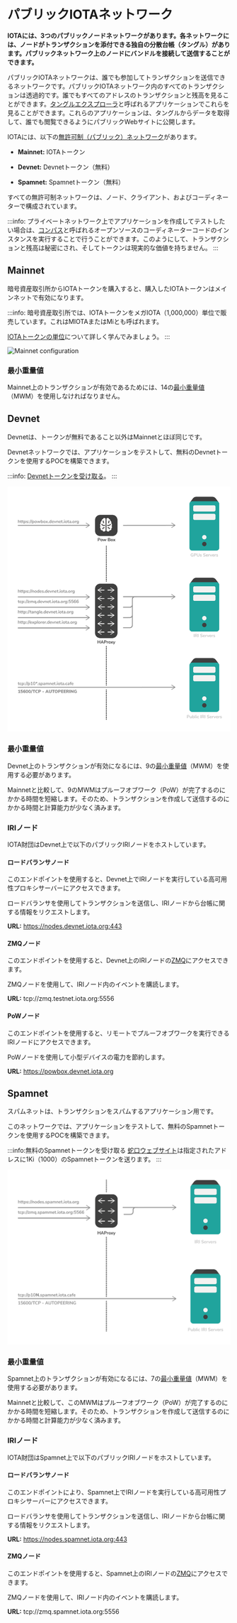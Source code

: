 # パブリックIOTAネットワーク
<!-- # Public IOTA networks -->

**IOTAには、3つのパブリックノードネットワークがあります。各ネットワークには、ノードがトランザクションを添付できる独自の分散台帳（タングル）があります。パブリックネットワーク上のノードにバンドルを接続して送信することができます。**
<!-- **IOTA has three public networks of nodes. Each network has its own unique distributed ledger (the Tangle) that the nodes can attach transactions to. You can choose to connect and send bundles to nodes on any public network.** -->

パブリックIOTAネットワークは、誰でも参加してトランザクションを送信できるネットワークです。パブリックIOTAネットワーク内のすべてのトランザクションは透過的です。誰でもすべてのアドレスのトランザクションと残高を見ることができます。[タングルエクスプローラ](https://thetangle.org/)と呼ばれるアプリケーションでこれらを見ることができます。これらのアプリケーションは、タングルからデータを取得して、誰でも閲覧できるようにパブリックWebサイトに公開します。
<!-- A public IOTA network is one that anyone can join and send transactions to. All transactions in a public IOTA network are transparent. Anyone can see the transactions and balances of all addresses. You can see this for yourself in an application called a [Tangle explorer](https://thetangle.org/). These applications take data from the Tangle and publish them on a public website for everyone to see. -->

IOTAには、以下の[無許可制（パブリック）ネットワーク](../introduction/what-is-dlt.md)があります。
<!-- IOTA has the following [public networks](../introduction/what-is-dlt.md): -->
* **Mainnet:** IOTAトークン
<!-- * **Mainnet:** IOTA token -->
* **Devnet:** Devnetトークン（無料）
<!-- * **Devnet:** Devnet token (free) -->
* **Spamnet:** Spamnetトークン（無料）
<!-- * **Spamnet:** Spamnet token (free) -->

すべての無許可制ネットワークは、ノード、クライアント、およびコーディネーターで構成されています。
<!-- All permissionless networks consist of nodes, clients, and the Coordinator. -->

:::info:
プライベートネットワーク上でアプリケーションを作成してテストしたい場合は、[コンパス](root://compass/0.1/introduction/overview.md)と呼ばれるオープンソースのコーディネーターコードのインスタンスを実行することで行うことができます。このようにして、トランザクションと残高は秘密にされ、そしてトークンは現実的な価値を持ちません。
:::
<!-- :::info: -->
<!-- If you want to create and test an application on a private network, you can do so by running an instance of the open-source Coordinator code called [Compass](root://compass/0.1/introduction/overview.md). This way, your transactions and balances are kept private, and the tokens have no real-world value. -->
<!-- ::: -->

## Mainnet

暗号資産取引所からIOTAトークンを購入すると、購入したIOTAトークンはメインネットで有効になります。
<!-- When you buy IOTA tokens from a cryptocurrency exchange, those tokens are valid on the Mainnet. -->

:::info:
暗号資産取引所では、IOTAトークンをメガIOTA（1,000,000）単位で販売しています。これはMIOTAまたはMiとも呼ばれます。

[IOTAトークンの単位](root://dev-essentials/0.1/references/units-of-iota-tokens.md)について詳しく学んでみましょう。
:::
<!-- :::info: -->
<!-- Cryptocurrency exchanges sell IOTA tokens in denominations of Mega IOTA (1,000,000), which is also written as MIOTA or Mi. -->
<!--  -->
<!-- Learn more about [units of IOTA tokens](root://dev-essentials/0.1/references/units-of-iota-tokens.md). -->
<!-- ::: -->

![Mainnet configuration](../images/mainnet-configuration.png)

### 最小重量値

Mainnet上のトランザクションが有効であるためには、14の[最小重量値](root://dev-essentials/0.1/concepts/minimum-weight-magnitude.md)（MWM）を使用しなければなりません。
<!-- Transactions on the Mainnet must use a [minimum weight magnitude](root://dev-essentials/0.1/concepts/minimum-weight-magnitude.md) (MWM) of 14 to be valid. -->

<a name="devnet"></a>
## Devnet

Devnetは、トークンが無料であること以外はMainnetとほぼ同じです。
<!-- The Devnet is similar to the Mainnet, except the tokens are free. -->

Devnetネットワークでは、アプリケーションをテストして、無料のDevnetトークンを使用するPOCを構築できます。
<!-- On this network, you can test your applications and build proofs of concept that use free Devnet tokens. -->

:::info:
[Devnetトークンを受け取る](../tutorials/receive-test-tokens.md)。
:::
<!-- :::info: -->
<!-- [Receive free Devnet tokens](../tutorials/receive-test-tokens.md) -->
<!-- ::: -->

![Devnet Configuration](../images/devnet-configuration.png)

### 最小重量値

Devnet上のトランザクションが有効になるには、9の[最小重量値](root://dev-essentials/0.1/concepts/minimum-weight-magnitude.md)（MWM）を使用する必要があります。
<!-- Transactions on the Devnet must use a [minimum weight magnitude](root://dev-essentials/0.1/concepts/minimum-weight-magnitude.md) (MWM) of 9 to be valid. -->

Mainnetと比較して、9のMWMはプルーフオブワーク（PoW）が完了するのにかかる時間を短縮します。そのため、トランザクションを作成して送信するのにかかる時間と計算能力が少なく済みます。
<!-- Compared to the Mainnet, this MWM reduces the time it takes for proof of work (PoW) to be completed. So, it takes less time and computational power to create and send a transaction. -->

### IRIノード

IOTA財団はDevnet上で以下のパブリックIRIノードをホストしています。
<!-- We host the following public IRI nodes on the Devnet: -->

#### ロードバランサノード
<!-- #### Load balancer node -->

このエンドポイントを使用すると、Devnet上でIRIノードを実行している高可用性プロキシサーバーにアクセスできます。
<!-- This endpoint gives you access to a high-availability proxy server, which is running an IRI node on the Devnet. -->

ロードバランサを使用してトランザクションを送信し、IRIノードから台帳に関する情報をリクエストします。
<!-- Use the load balancer for sending transactions and requesting information about the ledger from the IRI node. -->

**URL:** https://nodes.devnet.iota.org:443

#### ZMQノード
<!-- #### ZMQ node -->

このエンドポイントを使用すると、Devnet上のIRIノードの[ZMQ](root://node-software/0.1/iri/concepts/zero-message-queue.md)にアクセスできます。
<!-- This endpoint gives you access to the [zero message queue](root://node-software/0.1/iri/concepts/zero-message-queue.md) of an IRI node on the Devnet. -->

ZMQノードを使用して、IRIノード内のイベントを購読します。
<!-- Use the ZMQ node to subscribe to events in an IRI node. -->

**URL:** tcp://zmq.testnet.iota.org:5556

#### PoWノード
<!-- #### PoW node -->

このエンドポイントを使用すると、リモートでプルーフオブワークを実行できるIRIノードにアクセスできます。
<!-- This endpoint gives you access to an IRI node that can do remote proof of work. -->

PoWノードを使用して小型デバイスの電力を節約します。
<!-- Use the PoW node to save power on small devices. -->

**URL:** https://powbox.devnet.iota.org

## Spamnet

スパムネットは、トランザクションをスパムするアプリケーション用です。
<!-- The Spamnet is for applications that send spam transactions. -->

このネットワークでは、アプリケーションをテストして、無料のSpamnetトークンを使用するPOCを構築できます。
<!-- On this network, you can test your applications and build proof of concepts that use free Spamnet tokens. -->

:::info:無料のSpamnetトークンを受け取る
[蛇口ウェブサイト](https://faucet.spamnet.iota.org)は指定されたアドレスに1Ki（1000）のSpamnetトークンを送ります。
:::
<!-- :::info:Receive free Spamnet tokens -->
<!-- The [faucet website](https://faucet.spamnet.iota.org) sends 1Ki (1000) Spamnet tokens to your specified address. -->
<!-- ::: -->

![Spamnet configuration](../images/spamnet-topology.png)

### 最小重量値

Spamnet上のトランザクションが有効になるには、7の[最小重量値](root://dev-essentials/0.1/concepts/minimum-weight-magnitude.md)（MWM）を使用する必要があります。
<!-- Transactions on the Spamnet must use a [minimum weight magnitude](root://dev-essentials/0.1/concepts/minimum-weight-magnitude.md) (MWM) of 7 to be valid. -->

Mainnetと比較して、このMWMはプルーフオブワーク（PoW）が完了するのにかかる時間を短縮します。そのため、トランザクションを作成して送信するのにかかる時間と計算能力が少なく済みます。
<!-- Compared to the Mainnet, this MWM reduces the time it takes for proof of work (PoW) to be completed. So, it takes less time and computational power to create and send a transaction. -->

### IRIノード
<!-- ### IRI nodes -->

IOTA財団はSpamnet上で以下のパブリックIRIノードをホストしています。
<!-- We host the following public IRI nodes on the Spamnet: -->

#### ロードバランサノード
<!-- #### Load balancer node -->

このエンドポイントにより、Spamnet上でIRIノードを実行している高可用性プロキシサーバーにアクセスできます。
<!-- This endpoint gives you access to a high-availability proxy server, which is running an IRI node on the Spamnet. -->

ロードバランサを使用してトランザクションを送信し、IRIノードから台帳に関する情報をリクエストします。
<!-- Use the load balancer for sending transactions and requesting information about the ledger from the IRI node. -->

**URL:** https://nodes.spamnet.iota.org:443

#### ZMQノード
<!-- #### ZMQ node -->

このエンドポイントを使用すると、Spamnet上のIRIノードの[ZMQ](root://node-software/0.1/iri/concepts/zero-message-queue.md)にアクセスできます。
<!-- This endpoint gives you access to the [zero message queue](root://node-software/0.1/iri/concepts/zero-message-queue.md) of an IRI node on the Spamnet. -->

ZMQノードを使用して、IRIノード内のイベントを購読します。
<!-- Use the ZMQ node to subscribe to events in an IRI node. -->

**URL:** tcp://zmq.spamnet.iota.org:5556
